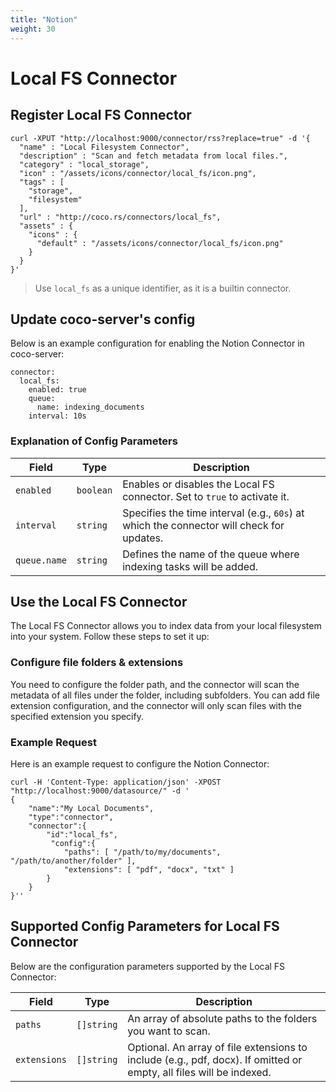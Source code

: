 ```yaml
---
title: "Notion"
weight: 30
---
```


# Local FS Connector

## Register Local FS Connector

```shell
curl -XPUT "http://localhost:9000/connector/rss?replace=true" -d '{
  "name" : "Local Filesystem Connector",
  "description" : "Scan and fetch metadata from local files.",
  "category" : "local_storage",
  "icon" : "/assets/icons/connector/local_fs/icon.png",
  "tags" : [
    "storage",
    "filesystem"
  ],
  "url" : "http://coco.rs/connectors/local_fs",
  "assets" : {
    "icons" : {
      "default" : "/assets/icons/connector/local_fs/icon.png"
    }
  }
}'
```


> Use `local_fs` as a unique identifier, as it is a builtin connector.


## Update coco-server's config

Below is an example configuration for enabling the Notion Connector in coco-server:

```shell
connector:
  local_fs:
    enabled: true
    queue:
      name: indexing_documents
    interval: 10s
```

### Explanation of Config Parameters

| **Field**      | **Type**  | **Description**                                                                         |
|-----------------|-----------|-----------------------------------------------------------------------------------------|
| `enabled`      | `boolean` | Enables or disables the Local FS connector. Set to `true` to activate it.           |
| `interval`     | `string`  | Specifies the time interval (e.g., `60s`) at which the connector will check for updates. |
| `queue.name`   | `string`  | Defines the name of the queue where indexing tasks will be added.                       |

## Use the Local FS Connector

The Local FS Connector allows you to index data from your local filesystem into your system. Follow these steps to set it up:

### Configure file folders & extensions

You need to configure the folder path, and the connector will scan the metadata of all files under the folder, including subfolders.
You can add file extension configuration, and the connector will only scan files with the specified extension you specify.

### Example Request

Here is an example request to configure the Notion Connector:

```shell
curl -H 'Content-Type: application/json' -XPOST "http://localhost:9000/datasource/" -d '
{
    "name":"My Local Documents",
    "type":"connector",
    "connector":{
        "id":"local_fs",
         "config":{
            "paths": [ "/path/to/my/documents", "/path/to/another/folder" ],
            "extensions": [ "pdf", "docx", "txt" ]
        }
    }
}''
```

## Supported Config Parameters for Local FS Connector

Below are the configuration parameters supported by the Local FS Connector:

| **Field**               | **Type**    | **Description**                                                                                                     |
|--------------------------|-------------|---------------------------------------------------------------------------------------------------------------------|
| `paths`   | `[]string`  | An array of absolute paths to the folders you want to scan.                                                         |
| `extensions`  | `[]string`  | Optional. An array of file extensions to include (e.g., pdf, docx). If omitted or empty, all files will be indexed. |

